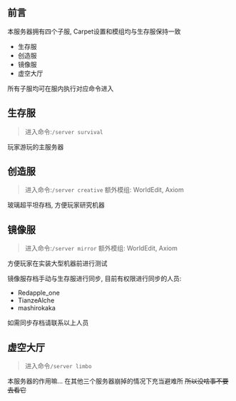 ## 前言
本服务器拥有四个子服, Carpet设置和模组均与生存服保持一致

- 生存服
- 创造服
- 镜像服
- 虚空大厅

所有子服均可在服内执行对应命令进入

## 生存服
> 进入命令:``/server survival``

玩家游玩的主服务器

## 创造服
> 进入命令:``/server creative``
> 额外模组: WorldEdit, Axiom

玻璃超平坦存档, 方便玩家研究机器

## 镜像服
> 进入命令:``/server mirror``
> 额外模组: WorldEdit, Axiom

方便玩家在实装大型机器前进行测试

镜像服存档手动与生存服进行同步, 目前有权限进行同步的人员:

- Redapple_one
- TianzeAlche
- mashirokaka

如需同步存档请联系以上人员

## 虚空大厅
> 进入命令``/server limbo``

本服务器的作用嘛...
在其他三个服务器崩掉的情况下充当避难所
~~所以没啥事不要去看它~~